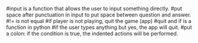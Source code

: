 
#input is a function that allows the user to input something directly.
#put space after punctuation in input to put space between question and answer.
#!= is not equal
#if player is not playing, quit the game (app)
#quit and if is a function in python
#if the user types anything but yes, the app will quit.
#put a colon: if the condition is true, the indented actions will be performed.
